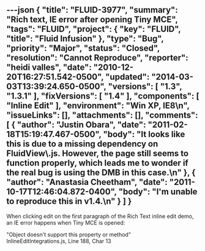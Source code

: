 ---json
{
  "title": "FLUID-3977",
  "summary": "Rich text, IE error after opening Tiny MCE",
  "tags": "FLUID",
  "project": {
    "key": "FLUID",
    "title": "Fluid Infusion"
  },
  "type": "Bug",
  "priority": "Major",
  "status": "Closed",
  "resolution": "Cannot Reproduce",
  "reporter": "heidi valles",
  "date": "2010-12-20T16:27:51.542-0500",
  "updated": "2014-03-03T13:39:24.650-0500",
  "versions": [
    "1.3",
    "1.3.1"
  ],
  "fixVersions": [
    "1.4"
  ],
  "components": [
    "Inline Edit"
  ],
  "environment": "Win XP, IE8\n",
  "issueLinks": [],
  "attachments": [],
  "comments": [
    {
      "author": "Justin Obara",
      "date": "2011-02-18T15:19:47.467-0500",
      "body": "It looks like this is due to a missing dependency on FluidView\\.js. However, the page still seems to function properly, which leads me to wonder if the real bug is using the DMB in this case.\n"
    },
    {
      "author": "Anastasia Cheetham",
      "date": "2011-10-17T12:46:04.872-0400",
      "body": "I'm unable to reproduce this in v1.4.\n"
    }
  ]
}
---
When clicking edit on the first paragraph of the Rich Text inline edit demo, an IE error happens when Tiny MCE is opened:

"Object doesn't support this property or method"\
InlineEditIntegrations.js, Line 188, Char 13

        